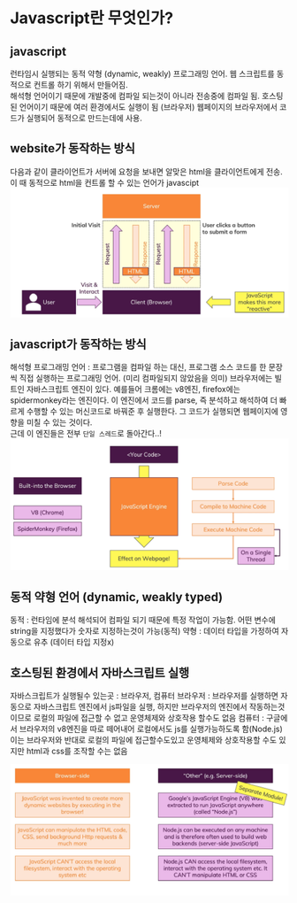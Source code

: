 # Javascript란 무엇인가?

## javascript

런타임시 실행되는 동적 약형 (dynamic, weakly) 프로그래밍 언어. 웹 스크립트를 동적으로 컨트롤 하기 위해서 만들어짐.  
해석형 언어이기 때문에 개발중에 컴파일 되는것이 아니라 전송중에 컴파일 됨.
호스팅 된 언어이기 때문에 여러 환경에서도 실행이 됨 (브라우저)
웹페이지의 브라우저에서 코드가 실행되어 동적으로 만드는데에 사용.

## website가 동작하는 방식

다음과 같이 클라이언트가 서버에 요청을 보내면 알맞은 html을 클라이언트에게 전송.  
이 때 동적으로 html을 컨트롤 할 수 있는 언어가 javascipt
![](images/2022-07-05-01-30-54.png)

## javascript가 동작하는 방식

해석형 프로그래밍 언어 : 프로그램을 컴파일 하는 대신, 프로그램 소스 코드를 한 문장씩 직접 실행하는 프로그래밍 언어. (미리 컴파일되지 않았음을 의미)
브라우저에는 빌트인 자바스크립트 엔진이 있다. 예를들어 크롬에는 v8엔진, firefox에는 spidermonkey라는 엔진이다. 이 엔진에서 코드를 parse, 즉 분석하고 해석하여 더 빠르게 수행할 수 있는 머신코드로 바꿔준 후 실행한다. 그 코드가 실행되면 웹페이지에 영향을 미칠 수 있는 것이다.  
근데 이 엔진들은 전부 `단일 스레드`로 돌아간다..!
![](images/2022-07-05-01-52-23.png)

## 동적 약형 언어 (dynamic, weakly typed)

동적 : 런타임에 분석 해석되어 컴파일 되기 때문에 특정 작업이 가능함. 어떤 변수에 string을 지정했다가 숫자로 지정하는것이 가능(동적)
약형 : 데이터 타입을 가정하여 자동으로 유추 (데이터 타입 지정x)

## 호스팅된 환경에서 자바스크립트 실행

자바스크립트가 실행될수 있는곳 : 브라우저, 컴퓨터
브라우저 : 브라우저를 실행하면 자동으로 자바스크립트 엔진에서 js파일을 실행, 하지만 브라우저의 엔진에서 작동하는것이므로 로컬의 파일에 접근할 수 없고 운영체제와 상호작용 할수도 없음
컴퓨터 : 구글에서 브라우저의 v8엔진을 따로 떼어내어 로컬에서도 js를 실행가능하도록 함(Node.js)  
이는 브라우저와 반대로 로컬의 파일에 접근할수도있고 운영체제와 상호작용할 수도 있지만 html과 css를 조작할 수는 없음

![](images/2022-07-05-02-06-23.png)
